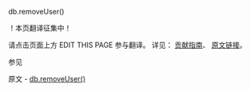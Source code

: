  db.removeUser()

 ！本页翻译征集中！

请点击页面上方 EDIT THIS PAGE 参与翻译。
详见：
[贡献指南]( https://github.com/whaleal/MongoDB-Manual-zh/blob/master/CONTRIBUTING.md )、
[原文链接](  https://docs.mongodb.com/manual/reference/method/db.removeUser/  )。

 参见

原文 - [db.removeUser()]( https://docs.mongodb.com/manual/reference/method/db.removeUser/ )

